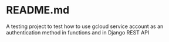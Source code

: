 # README.md

A testing project to test how to use gcloud service account as an authentication method in functions and in Django REST API